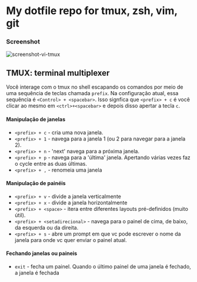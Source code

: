 # My dotfile repo for __tmux, zsh, vim, git__

### Screenshot
![screenshot-vi-tmux](https://raw.githubusercontent.com/ninrod/unix-shell-config/misc/images/screenshot.png)

## TMUX: terminal multiplexer

Você interage com o tmux no shell escapando os comandos por meio de uma sequência de teclas chamada `prefix`. Na configuração atual, essa sequência é `<Control> + <spacebar>`.
Isso signfica que `<prefix> + c` é você clicar ao mesmo em `<ctrl>+<spacebar>` e depois disso apertar a tecla `c`.

#### Manipulação de janelas

 * `<prefix> + c` - cria uma nova janela. 
 * `<prefix> + 1` - navega para a janela 1 (ou 2 para navegar para a janela 2).
 * `<prefix> + n` - 'next' navega para a próxima janela.
 * `<prefix> + p` - navega para a 'última' janela. Apertando várias vezes faz o cycle entre as duas últimas.
 * `<prefix> + ,` - renomeia uma janela

#### Manipulação de painéis

 * `<prefix> + v` - divide a janela verticalmente
 * `<prefix> + x` - divide a janela horizontalmente
 * `<prefix> + <space>` - itera entre diferentes layouts pré-definidos (muito útil).
 * `<prefix> + <setadirecional>` - navega para o painel de cima, de baixo, da esquerda ou da direita.
 * `<prefix> + s` - abre um prompt em que vc pode escrever o nome da janela para onde vc quer enviar o painel atual.

#### Fechando janelas ou paineis

 * `exit` - fecha um painel. Quando o último painel de uma janela é fechado, a janela é fechada

